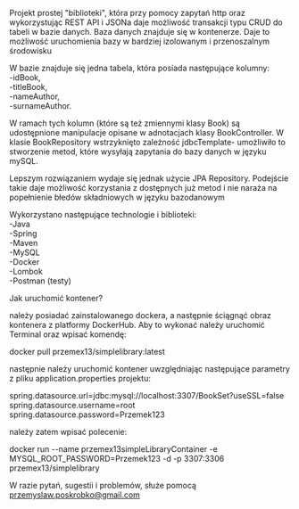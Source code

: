 Projekt prostej "biblioteki", która przy pomocy zapytań http oraz wykorzystując 
REST API i JSONa daje możliwość transakcji typu CRUD do tabeli w bazie danych. Baza danych znajduje się w kontenerze.
Daje to możliwość uruchomienia bazy w bardziej izolowanym i przenoszalnym środowisku

W bazie znajduje się jedna tabela, która posiada następujące kolumny:\
-idBook,\
-titleBook,\
-nameAuthor,\
-surnameAuthor.

W ramach tych kolumn (które są też zmiennymi klasy Book) są udostępnione 
manipulacje opisane w adnotacjach klasy BookController. W klasie BookRepository
wstrzyknięto zależność jdbcTemplate- umożliwiło to stworzenie metod, które wysyłają
zapytania do bazy danych w języku mySQL. 

Lepszym rozwiązaniem wydaje się jednak użycie JPA Repository. Podejście 
takie daje możliwość korzystania z dostępnych już metod i nie naraża na popełnienie błedów 
składniowych w języku bazodanowym

Wykorzystano następujące technologie i biblioteki:\
-Java\
-Spring\
-Maven\
-MySQL\
-Docker\
-Lombok\
-Postman (testy)

Jak uruchomić kontener?

należy posiadać zainstalowanego dockera, a następnie ściągnąć obraz kontenera z
platformy DockerHub. Aby to wykonać należy uruchomić Terminal oraz wpisać komendę:



docker pull przemex13/simplelibrary:latest



następnie należy uruchomić kontener uwzględniając następujące parametry z pliku 
application.properties projektu:

spring.datasource.url=jdbc:mysql://localhost:3307/BookSet?useSSL=false \
spring.datasource.username=root \
spring.datasource.password=Przemek123

należy zatem wpisać polecenie:

docker run --name przemex13simpleLibraryContainer -e MYSQL_ROOT_PASSWORD=Przemek123 -d -p 3307:3306 przemex13/simplelibrary

W razie pytań, sugestii i problemów, służe pomocą \
przemyslaw.poskrobko@gmail.com